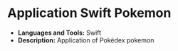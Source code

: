 # Application Swift Pokemon
* **Languages and Tools:** Swift
* **Description:** Application of Pokédex pokemon

